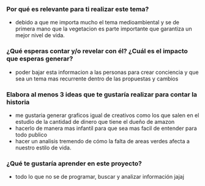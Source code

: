 ### Por qué es relevante para ti realizar este tema?
- debido a que me importa mucho el tema medioambiental y se de primera mano que la vegetacion es parte importante que garantiza un mejor nivel de vida.
### ¿Qué esperas contar y/o revelar con él? ¿Cuál es el impacto que esperas generar?
- poder bajar esta informacion a las personas para crear conciencia y que sea un tema mas recurrente dentro de las propuestas y cambios
### Elabora al menos 3 ideas que te gustaría realizar para contar la historia
- me gustaria generar  graficos igual de creativos como los que salen en el estudio de la cantidad de dinero que tiene el dueño de amazon
- hacerlo de manera mas infantil para que sea mas facil de entender para todo publico
-  hacer un analisis tremendo de cómo la falta de areas verdes afecta a nuestro estilo de vida.
### ¿Qué te gustaría aprender en este proyecto?
- todo lo que no se de programar, buscar y analizar información jajaj